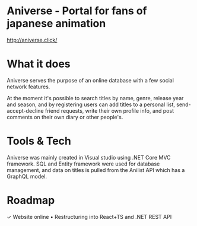 
# Aniverse - Portal for fans of japanese animation

http://aniverse.click/

# What it does

Aniverse serves the purpose of an online database with a few social network features.

At the moment it's possible to search titles by name, genre, release year and season, and by registering users can add titles to a personal list, send-accept-decline friend requests, write their own profile info, and post comments on their own diary or other people's.


# Tools & Tech 

Aniverse was mainly created in Visual studio using .NET Core MVC framework. SQL and Entity framework were used for database management, and data on titles is pulled from the Anilist API which has a GraphQL model.

# Roadmap

✓ Website online
• Restructuring into React+TS and .NET REST API

